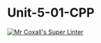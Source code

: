 # Unit-5-01-CPP
[![Mr Coxall's Super Linter](https://github.com/ICS3U-C-Programming-Val-I/Unit-5-01-CPP/workflows/Mr%20Coxall's%20Super%20Linter/badge.svg)](https://github.com/ICS3U-C-Programming-Val-I/Unit-5-01-CPP/actions/)

